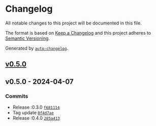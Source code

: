 # Changelog

All notable changes to this project will be documented in this file.

The format is based on [Keep a Changelog](https://keepachangelog.com/en/1.0.0/)
and this project adheres to [Semantic Versioning](https://semver.org/spec/v2.0.0.html).

Generated by [`auto-changelog`](https://github.com/CookPete/auto-changelog).

## [v0.5.0](https://github.com/talview/release-action/compare/v0.5.0...v0.5.0)

## v0.5.0 - 2024-04-07

### Commits

- Release :0.3.0 [`f681114`](https://github.com/talview/release-action/commit/f681114719f8f86ad1267d3f0d2837d8cd50d7b5)
- Tag update [`0f4d7ae`](https://github.com/talview/release-action/commit/0f4d7ae369046ded892f70ae3903ecbfab651e17)
- Release :0.4.0 [`285a413`](https://github.com/talview/release-action/commit/285a413a6ed441f7ffc1b16141f8650f20150612)
